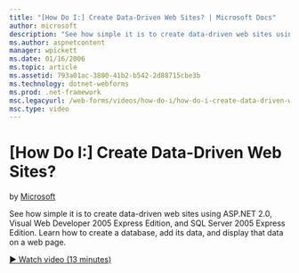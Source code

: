```yaml
---
title: "[How Do I:] Create Data-Driven Web Sites? | Microsoft Docs"
author: microsoft
description: "See how simple it is to create data-driven web sites using ASP.NET 2.0, Visual Web Developer 2005 Express Edition, and SQL Server 2005 Express Edition. Learn..."
ms.author: aspnetcontent
manager: wpickett
ms.date: 01/16/2006
ms.topic: article
ms.assetid: 793a01ac-3800-41b2-b542-2d88715cbe3b
ms.technology: dotnet-webforms
ms.prod: .net-framework
msc.legacyurl: /web-forms/videos/how-do-i/how-do-i-create-data-driven-web-sites
msc.type: video
---
```

[How Do I:] Create Data-Driven Web Sites?
====================
by [Microsoft](https://github.com/microsoft)

See how simple it is to create data-driven web sites using ASP.NET 2.0, Visual Web Developer 2005 Express Edition, and SQL Server 2005 Express Edition. Learn how to create a database, add its data, and display that data on a web page.

[&#9654; Watch video (13 minutes)](https://channel9.msdn.com/Blogs/ASP-NET-Site-Videos/how-do-i-create-data-driven-web-sites)